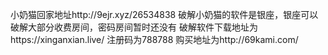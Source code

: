 小奶猫回家地址http://9ejr.xyz/26534838
破解小奶猫的软件是银座，银座可以破解大部分收费房间，密码房间暂时还没有
破解软件下载地址为https://xinganxian.live/
注册码为788788
购买地址为http://69kami.com/
